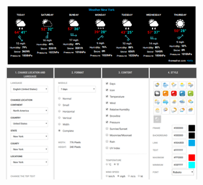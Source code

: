 [![demo](SmartMirror_weather_example.png)](SmartMirror_weather_example.png)<br>
[![demo](SmartMirror_weather_example_config.png)](SmartMirror_weather_example_config.png)
